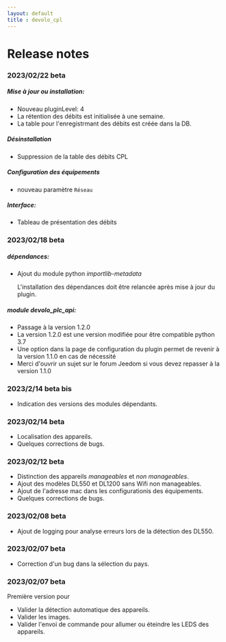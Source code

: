 ```yaml
---
layout: default
title : devolo_cpl
---
```


# Release notes

### 2023/02/22 beta

##### Mise à jour ou installation:
+ Nouveau pluginLevel: 4
+ La rétention des débits est initialisée à une semaine.
+ La table pour l'enregistrmant des débits est créée dans la DB.

##### Désinstallation
+ Suppression de la table des débits CPL

##### Configuration des équipements
+ nouveau paramètre `Réseau`

##### Interface:
+ Tableau de présentation des débits

### 2023/02/18 beta

##### dépendances:
+ Ajout du module python *importlib-metadata*

   L'installation des dépendances doit être relancée après mise à jour du plugin.

##### module devolo_plc_api:
+ Passage à la version 1.2.0
+ La version 1.2.0 est une version modifiée pour être compatible python 3.7
+ Une option dans la page de configuration du plugin permet de revenir à la version 1.1.0 en cas de nécessité
+ Merci d'ouvrir un sujet sur le forum Jeedom si vous devez repasser à la version 1.1.0

### 2023/2/14 beta bis
+ Indication des versions des modules dépendants.

### 2023/02/14 beta
+ Localisation des appareils.
+ Quelques corrections de bugs.

### 2023/02/12 beta
+ Distinction des appareils *manageables* et *non manageables*.
+ Ajout des modèles DL550 et DL1200 sans Wifi non manageables.
+ Ajout de l'adresse mac dans les configurationis des équipements.
+ Quelques corrections de bugs.

### 2023/02/08 beta
+ Ajout de logging pour analyse erreurs lors de la détection des DL550.

### 2023/02/07 beta
+ Correction d'un bug dans la sélection du pays.

### 2023/02/07 beta
Première version pour
+ Valider la détection automatique des appareils.
+ Valider les images.
+ Valider l'envoi de commande pour allumer ou éteindre les LEDS des appareils.
